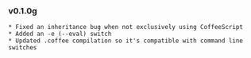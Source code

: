### v0.1.0g
    * Fixed an inheritance bug when not exclusively using CoffeeScript
    * Added an -e (--eval) switch
    * Updated .coffee compilation so it's compatible with command line switches